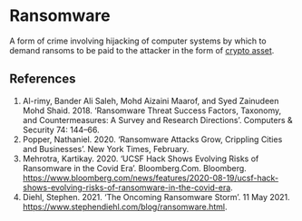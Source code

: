 # Ransomware
A form of crime involving hijacking of computer systems by which to demand ransoms to be paid to the attacker in the form of [crypto asset](cryptoasset.md).

## References
1. Al-rimy, Bander Ali Saleh, Mohd Aizaini Maarof, and Syed Zainudeen Mohd Shaid. 2018. ‘Ransomware Threat Success Factors, Taxonomy, and Countermeasures: A Survey and Research Directions’. Computers & Security 74: 144–66.
1. Popper, Nathaniel. 2020. ‘Ransomware Attacks Grow, Crippling Cities and Businesses’. New York Times, February.
1. Mehrotra, Kartikay. 2020. ‘UCSF Hack Shows Evolving Risks of Ransomware in the Covid Era’. Bloomberg.Com. Bloomberg. https://www.bloomberg.com/news/features/2020-08-19/ucsf-hack-shows-evolving-risks-of-ransomware-in-the-covid-era.
1. Diehl, Stephen. 2021. ‘The Oncoming Ransomware Storm’. 11 May 2021. https://www.stephendiehl.com/blog/ransomware.html.
